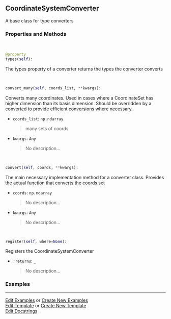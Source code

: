 ## <a id="McUtils.Coordinerds.CoordinateSystems.CoordinateSystemConverter.CoordinateSystemConverter">CoordinateSystemConverter</a>
A base class for type converters

### Properties and Methods
<a id="McUtils.Coordinerds.CoordinateSystems.CoordinateSystemConverter.CoordinateSystemConverter.types" class="docs-object-method">&nbsp;</a>
```python
@property
types(self): 
```
The types property of a converter returns the types the converter converts

<a id="McUtils.Coordinerds.CoordinateSystems.CoordinateSystemConverter.CoordinateSystemConverter.convert_many" class="docs-object-method">&nbsp;</a>
```python
convert_many(self, coords_list, **kwargs): 
```
Converts many coordinates. Used in cases where a CoordinateSet has higher dimension
        than its basis dimension. Should be overridden by a converted to provide efficient conversions
        where necessary.
- `coords_list`: `np.ndarray`
    >many sets of coords
- `kwargs`: `Any`
    >No description...

<a id="McUtils.Coordinerds.CoordinateSystems.CoordinateSystemConverter.CoordinateSystemConverter.convert" class="docs-object-method">&nbsp;</a>
```python
convert(self, coords, **kwargs): 
```
The main necessary implementation method for a converter class.
        Provides the actual function that converts the coords set
- `coords`: `np.ndarray`
    >No description...
- `kwargs`: `Any`
    >No description...

<a id="McUtils.Coordinerds.CoordinateSystems.CoordinateSystemConverter.CoordinateSystemConverter.register" class="docs-object-method">&nbsp;</a>
```python
register(self, where=None): 
```
Registers the CoordinateSystemConverter
- `:returns`: `_`
    >No description...

### Examples




___

[Edit Examples](https://github.com/McCoyGroup/McUtils/edit/edit/ci/examples/ci/docs/McUtils/Coordinerds/CoordinateSystems/CoordinateSystemConverter/CoordinateSystemConverter.md) or 
[Create New Examples](https://github.com/McCoyGroup/McUtils/new/edit/?filename=ci/examples/ci/docs/McUtils/Coordinerds/CoordinateSystems/CoordinateSystemConverter/CoordinateSystemConverter.md) <br/>
[Edit Template](https://github.com/McCoyGroup/McUtils/edit/edit/ci/docs/ci/docs/McUtils/Coordinerds/CoordinateSystems/CoordinateSystemConverter/CoordinateSystemConverter.md) or 
[Create New Template](https://github.com/McCoyGroup/McUtils/new/edit/?filename=ci/docs/templates/ci/docs/McUtils/Coordinerds/CoordinateSystems/CoordinateSystemConverter/CoordinateSystemConverter.md) <br/>
[Edit Docstrings](https://github.com/McCoyGroup/McUtils/edit/edit/McUtils/Coordinerds/CoordinateSystems/CoordinateSystemConverter.py?message=Update%20Docs)